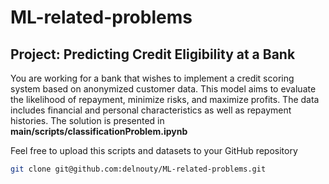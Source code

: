 # ML-related-problems
## Project: Predicting Credit Eligibility at a Bank
You are working for a bank that wishes to implement a credit scoring system based on anonymized customer data. 
This model aims to evaluate the likelihood of repayment, minimize risks, and maximize profits. 
The data includes financial and personal characteristics as well as repayment histories.
The solution is presented in **main/scripts/classificationProblem.ipynb**

Feel free to upload this scripts and datasets to your GitHub repository
```bash
git clone git@github.com:delnouty/ML-related-problems.git
```
